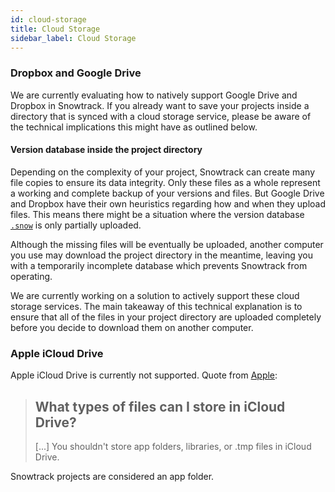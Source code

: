 ```yaml
---
id: cloud-storage
title: Cloud Storage
sidebar_label: Cloud Storage
---
```


### Dropbox and Google Drive

We are currently evaluating how to natively support Google Drive and Dropbox in Snowtrack. If you already want to save your projects inside a directory that is synced with a cloud storage service, please be aware of the technical implications this might have as outlined below.

#### Version database inside the project directory

Depending on the complexity of your project, Snowtrack can create many file copies to ensure its data integrity. Only these files as a whole represent a working and complete backup of your versions and files. But Google Drive and Dropbox have their own heuristics regarding how and when they upload files. This means there might be a situation where the version database [`.snow`](terminology.md#version-database) is only partially uploaded.

Although the missing files will be eventually be uploaded, another computer you use may download the project directory in the meantime, leaving you with a temporarily incomplete database which prevents Snowtrack from operating.

We are currently working on a solution to actively support these cloud storage services. The main takeaway of this technical explanation is to ensure that all of the files in your project directory are uploaded completely before you decide to download them on another computer.


### Apple iCloud Drive

Apple iCloud Drive is currently not supported. Quote from [Apple](https://support.apple.com/en-us/HT201104):

> ## What types of files can I store in iCloud Drive?
> [...]
> You shouldn't store app folders, libraries, or .tmp files in iCloud Drive.

Snowtrack projects are considered an app folder.
